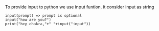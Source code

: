 To provide input to python we use input funtion, it consider input as string
```
input(prompt) => prompt is optional
input("how are you?")
print("hey chakra,"+" "+input("input"))
```
